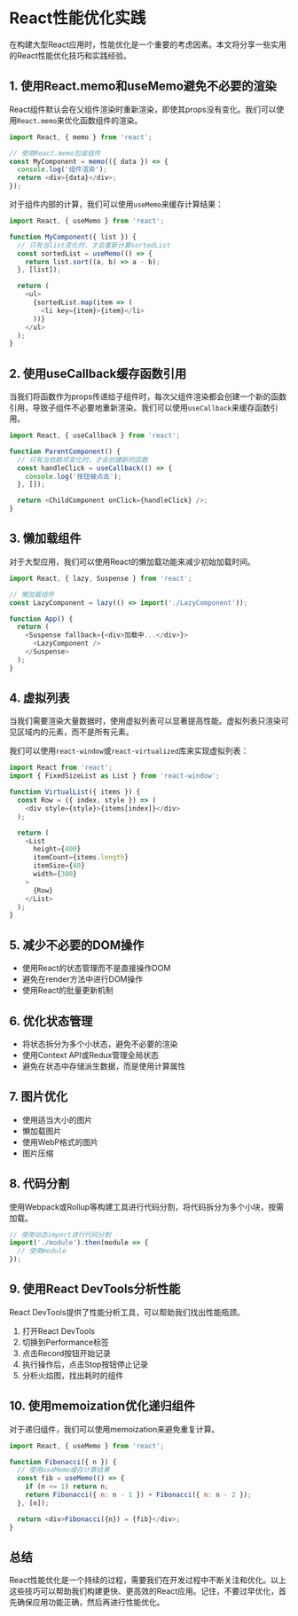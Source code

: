 # React性能优化实践

在构建大型React应用时，性能优化是一个重要的考虑因素。本文将分享一些实用的React性能优化技巧和实践经验。

## 1. 使用React.memo和useMemo避免不必要的渲染

React组件默认会在父组件渲染时重新渲染，即使其props没有变化。我们可以使用`React.memo`来优化函数组件的渲染。

```javascript
import React, { memo } from 'react';

// 使用React.memo包装组件
const MyComponent = memo(({ data }) => {
  console.log('组件渲染');
  return <div>{data}</div>;
});
```

对于组件内部的计算，我们可以使用`useMemo`来缓存计算结果：

```javascript
import React, { useMemo } from 'react';

function MyComponent({ list }) {
  // 只有当list变化时，才会重新计算sortedList
  const sortedList = useMemo(() => {
    return list.sort((a, b) => a - b);
  }, [list]);

  return (
    <ul>
      {sortedList.map(item => (
        <li key={item}>{item}</li>
      ))}
    </ul>
  );
}
```

## 2. 使用useCallback缓存函数引用

当我们将函数作为props传递给子组件时，每次父组件渲染都会创建一个新的函数引用，导致子组件不必要地重新渲染。我们可以使用`useCallback`来缓存函数引用。

```javascript
import React, { useCallback } from 'react';

function ParentComponent() {
  // 只有当依赖项变化时，才会创建新的函数
  const handleClick = useCallback(() => {
    console.log('按钮被点击');
  }, []);

  return <ChildComponent onClick={handleClick} />;
}
```

## 3. 懒加载组件

对于大型应用，我们可以使用React的懒加载功能来减少初始加载时间。

```javascript
import React, { lazy, Suspense } from 'react';

// 懒加载组件
const LazyComponent = lazy(() => import('./LazyComponent'));

function App() {
  return (
    <Suspense fallback={<div>加载中...</div>}>
      <LazyComponent />
    </Suspense>
  );
}
```

## 4. 虚拟列表

当我们需要渲染大量数据时，使用虚拟列表可以显著提高性能。虚拟列表只渲染可见区域内的元素，而不是所有元素。

我们可以使用`react-window`或`react-virtualized`库来实现虚拟列表：

```javascript
import React from 'react';
import { FixedSizeList as List } from 'react-window';

function VirtualList({ items }) {
  const Row = ({ index, style }) => (
    <div style={style}>{items[index]}</div>
  );

  return (
    <List
      height={400}
      itemCount={items.length}
      itemSize={40}
      width={300}
    >
      {Row}
    </List>
  );
}
```

## 5. 减少不必要的DOM操作

- 使用React的状态管理而不是直接操作DOM
- 避免在render方法中进行DOM操作
- 使用React的批量更新机制

## 6. 优化状态管理

- 将状态拆分为多个小状态，避免不必要的渲染
- 使用Context API或Redux管理全局状态
- 避免在状态中存储派生数据，而是使用计算属性

## 7. 图片优化

- 使用适当大小的图片
- 懒加载图片
- 使用WebP格式的图片
- 图片压缩

## 8. 代码分割

使用Webpack或Rollup等构建工具进行代码分割，将代码拆分为多个小块，按需加载。

```javascript
// 使用动态import进行代码分割
import('./module').then(module => {
  // 使用module
});
```

## 9. 使用React DevTools分析性能

React DevTools提供了性能分析工具，可以帮助我们找出性能瓶颈。

1. 打开React DevTools
2. 切换到Performance标签
3. 点击Record按钮开始记录
4. 执行操作后，点击Stop按钮停止记录
5. 分析火焰图，找出耗时的组件

## 10. 使用memoization优化递归组件

对于递归组件，我们可以使用memoization来避免重复计算。

```javascript
import React, { useMemo } from 'react';

function Fibonacci({ n }) {
  // 使用useMemo缓存计算结果
  const fib = useMemo(() => {
    if (n <= 1) return n;
    return Fibonacci({ n: n - 1 }) + Fibonacci({ n: n - 2 });
  }, [n]);

  return <div>Fibonacci({n}) = {fib}</div>;
}
```

## 总结

React性能优化是一个持续的过程，需要我们在开发过程中不断关注和优化。以上这些技巧可以帮助我们构建更快、更高效的React应用。记住，不要过早优化，首先确保应用功能正确，然后再进行性能优化。
